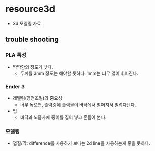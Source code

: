 # resource3d
- 3d 모델링 자료

## trouble shooting
### PLA 특성
- 딱딱함의 정도가 낮다.
  - 두께를 3mm 정도는 해야할 듯하다. 1mm는 너무 많이 휘어진다.

### Ender 3
- 레벨링(영점조절)의 중요성
  - 너무 높으면, 출력중에 출력물이 바닥에서 떨어져서 밀려다닌다.
- 팁
  - 바닥과 노즐사에 종이를 집어 넣고 흔들어 본다.
  
### 모델링
- 껍질/막: difference를 사용하기 보다는 2d line을 사용하는게 좋을 듯하다.
  
